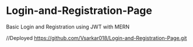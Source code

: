 # Login-and-Registration-Page
Basic Login and Registration using JWT with MERN

//Deployed
https://github.com/Vsarkar018/Login-and-Registration-Page.git
